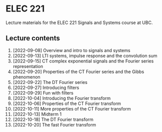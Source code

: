 # ELEC 221
Lecture materials for the ELEC 221 Signals and Systems course at UBC. 

## Lecture contents

1. [2022-09-08] Overview and intro to signals and systems
2. [2022-09-13] LTI systems, impulse response and the convolution sum
3. [2022-09-15] CT complex exponential signals and the Fourier series representation
4. [2022-09-20] Properties of the CT Fourier series and the Gibbs phenomenon 
5. [2022-09-22] The DT Fourier series 
6. [2022-09-27] Introducing filters 
7. [2022-09-29] Fun with filters 
8. [2022-10-04] Introducing the Fourier transform
9. [2022-10-06] Properties of the CT Fourier transform 
10. [2022-10-11] More properties of the CT Fourier transform 
11. [2022-10-13] Midterm 1
12. [2022-10-18] The DT Fourier transform 
13. [2022-10-20] The fast Fourier transform
